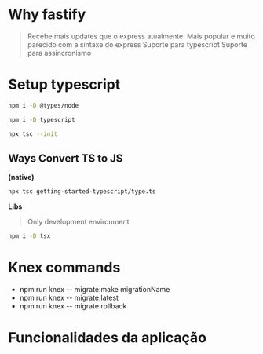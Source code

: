 # Why fastify
> Recebe mais updates que o express atualmente.
> Mais popular e muito parecido com a sintaxe do express
> Suporte para typescript
> Suporte para assincronismo

# Setup typescript
``` bash
npm i -D @types/node
```
``` bash
npm i -D typescript
```

``` bash
npx tsc --init
```

## Ways Convert TS to JS
**(native)**
``` bash
npx tsc getting-started-typescript/type.ts
```
**Libs**
> Only development environment
``` bash
npm i -D tsx
```

# Knex commands
- npm run knex -- migrate:make migrationName
- npm run knex -- migrate:latest
- npm run knex -- migrate:rollback

# Funcionalidades da aplicação
